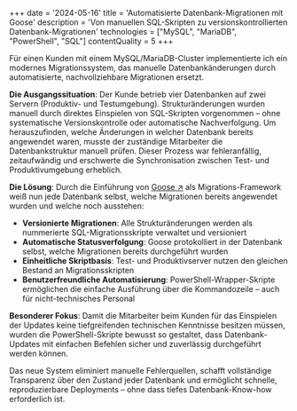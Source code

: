 +++
date = '2024-05-16'
title = 'Automatisierte Datenbank-Migrationen mit Goose'
description = 'Von manuellen SQL-Skripten zu versionskontrollierten Datenbank-Migrationen'
technologies = ["MySQL", "MariaDB", "PowerShell", "SQL"]
contentQuality = 5
+++

Für einen Kunden mit einem MySQL/MariaDB-Cluster implementierte ich ein modernes Migrationssystem, das manuelle Datenbankänderungen durch automatisierte, nachvollziehbare Migrationen ersetzt.

**Die Ausgangssituation**: Der Kunde betrieb vier Datenbanken auf zwei Servern (Produktiv- und Testumgebung). Strukturänderungen wurden manuell durch direktes Einspielen von SQL-Skripten vorgenommen – ohne systematische Versionskontrolle oder automatische Nachverfolgung. Um herauszufinden, welche Änderungen in welcher Datenbank bereits angewendet waren, musste der zuständige Mitarbeiter die Datenbankstruktur manuell prüfen. Dieser Prozess war fehleranfällig, zeitaufwändig und erschwerte die Synchronisation zwischen Test- und Produktivumgebung erheblich.

**Die Lösung**: Durch die Einführung von [Goose &nearr;](https://pressly.github.io/goose/) als Migrations-Framework weiß nun jede Datenbank selbst, welche Migrationen bereits angewendet wurden und welche noch ausstehen:

- **Versionierte Migrationen**: Alle Strukturänderungen werden als nummerierte SQL-Migrationsskripte verwaltet und versioniert
- **Automatische Statusverfolgung**: Goose protokolliert in der Datenbank selbst, welche Migrationen bereits durchgeführt wurden
- **Einheitliche Skriptbasis**: Test- und Produktivserver nutzen den gleichen Bestand an Migrationsskripten
- **Benutzerfreundliche Automatisierung**: PowerShell-Wrapper-Skripte ermöglichen die einfache Ausführung über die Kommandozeile – auch für nicht-technisches Personal

**Besonderer Fokus**: Damit die Mitarbeiter beim Kunden für das Einspielen der Updates keine tiefgreifenden technischen Kenntnisse besitzen müssen, wurden die PowerShell-Skripte bewusst so gestaltet, dass Datenbank-Updates mit einfachen Befehlen sicher und zuverlässig durchgeführt werden können.

Das neue System eliminiert manuelle Fehlerquellen, schafft vollständige Transparenz über den Zustand jeder Datenbank und ermöglicht schnelle, reproduzierbare Deployments – ohne dass tiefes Datenbank-Know-how erforderlich ist.

